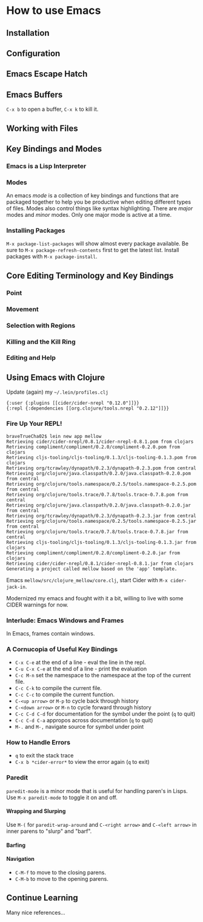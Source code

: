 # How to use Emacs

## Installation

## Configuration

## Emacs Escape Hatch

## Emacs Buffers

`C-x b` to open a buffer, `C-x k` to kill it.

## Working with Files

## Key Bindings and Modes

### Emacs is a Lisp Interpreter

### Modes

An emacs _mode_ is a collection of key bindings and functions that are packaged
together to help you be productive when editing different types of files. Modes
also control things like syntax highlighting. There are _major_ modes and
_minor_ modes. Only one major mode is active at a time.

### Installing Packages

`M-x package-list-packages` will show almost every package available. Be sure to
`M-x package-refresh-contents` first to get the latest list. Install packages
with `M-x package-install`.

## Core Editing Terminology and Key Bindings

### Point

### Movement

### Selection with Regions

### Killing and the Kill Ring

### Editing and Help

## Using Emacs with Clojure

Update (again) my `~/.lein/profiles.clj`

    {:user {:plugins [[cider/cider-nrepl "0.12.0"]]}}
    {:repl {:dependencies [[org.clojure/tools.nrepl "0.2.12"]]}}

### Fire Up Your REPL!

    braveTrueCha02$ lein new app mellow
    Retrieving cider/cider-nrepl/0.8.1/cider-nrepl-0.8.1.pom from clojars
    Retrieving compliment/compliment/0.2.0/compliment-0.2.0.pom from clojars
    Retrieving cljs-tooling/cljs-tooling/0.1.3/cljs-tooling-0.1.3.pom from clojars
    Retrieving org/tcrawley/dynapath/0.2.3/dynapath-0.2.3.pom from central
    Retrieving org/clojure/java.classpath/0.2.0/java.classpath-0.2.0.pom from central
    Retrieving org/clojure/tools.namespace/0.2.5/tools.namespace-0.2.5.pom from central
    Retrieving org/clojure/tools.trace/0.7.8/tools.trace-0.7.8.pom from central
    Retrieving org/clojure/java.classpath/0.2.0/java.classpath-0.2.0.jar from central
    Retrieving org/tcrawley/dynapath/0.2.3/dynapath-0.2.3.jar from central
    Retrieving org/clojure/tools.namespace/0.2.5/tools.namespace-0.2.5.jar from central
    Retrieving org/clojure/tools.trace/0.7.8/tools.trace-0.7.8.jar from central
    Retrieving cljs-tooling/cljs-tooling/0.1.3/cljs-tooling-0.1.3.jar from clojars
    Retrieving compliment/compliment/0.2.0/compliment-0.2.0.jar from clojars
    Retrieving cider/cider-nrepl/0.8.1/cider-nrepl-0.8.1.jar from clojars
    Generating a project called mellow based on the 'app' template.

Emacs `mellow/src/clojure_mellow/core.clj`, start Cider with `M-x cider-jack-in`.

Modernized my emacs and fought with it a bit, willing to live with some CIDER
warnings for now.

### Interlude: Emacs Windows and Frames

In Emacs, frames contain windows.

### A Cornucopia of Useful Key Bindings

* `C-x C-e` at the end of a line - eval the line in the repl.
* `C-u C-x C-e` at the end of a line - print the evaluation
* `C-c M-n` set the namespace to the namespace at the top of the current file.
* `C-c C-k` to compile the current file.
* `C-c C-c` to compile the current function.
* `C-<up arrow>` or `M-p` to cycle back through history
* `C-<down arrow>` or `M-n` to cycle forward through history
* `C-c C-d C-d` for documentation for the symbol under the point (`q` to quit)
* `C-c C-d C-a` appropos across documentation (`q` to quit)
* `M-.` and `M-,` navigate source for symbol under point

### How to Handle Errors

* `q` to exit the stack trace
* `C-x b *cider-error*` to view the error again (`q` to exit)

### Paredit

`paredit-mode` is a minor mode that is useful for handling paren's in Lisps. Use
`M-x paredit-mode` to toggle it on and off.

#### Wrapping and Slurping

Use `M-(` for `paredit-wrap-around` and `C-<right arrow>` and `C-<left arrow>` in
inner parens to "slurp" and "barf".

#### Barfing

#### Navigation

* `C-M-f` to move to the closing parens.
* `C-M-b` to move to the opening parens.

## Continue Learning

Many nice references...
